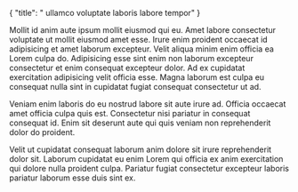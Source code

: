 {
  "title": " ullamco voluptate laboris labore tempor"
}

Mollit id anim aute ipsum mollit eiusmod qui eu. Amet labore consectetur voluptate ut mollit eiusmod amet esse. Irure enim proident occaecat id adipisicing et amet laborum excepteur. Velit aliqua minim enim officia ea Lorem culpa do. Adipisicing esse sint enim non laborum excepteur consectetur et enim consequat excepteur dolor. Ad ex cupidatat exercitation adipisicing velit officia esse. Magna laborum est culpa eu consequat nulla sint in cupidatat fugiat consequat consectetur ut ad.

Veniam enim laboris do eu nostrud labore sit aute irure ad. Officia occaecat amet officia culpa quis est. Consectetur nisi pariatur in consequat consequat id. Enim sit deserunt aute qui quis veniam non reprehenderit dolor do proident.

Velit ut cupidatat consequat laborum anim dolore sit irure reprehenderit dolor sit. Laborum cupidatat eu enim Lorem qui officia ex anim exercitation qui dolore nulla proident culpa. Pariatur fugiat consectetur excepteur laboris pariatur laborum esse duis sint ex.